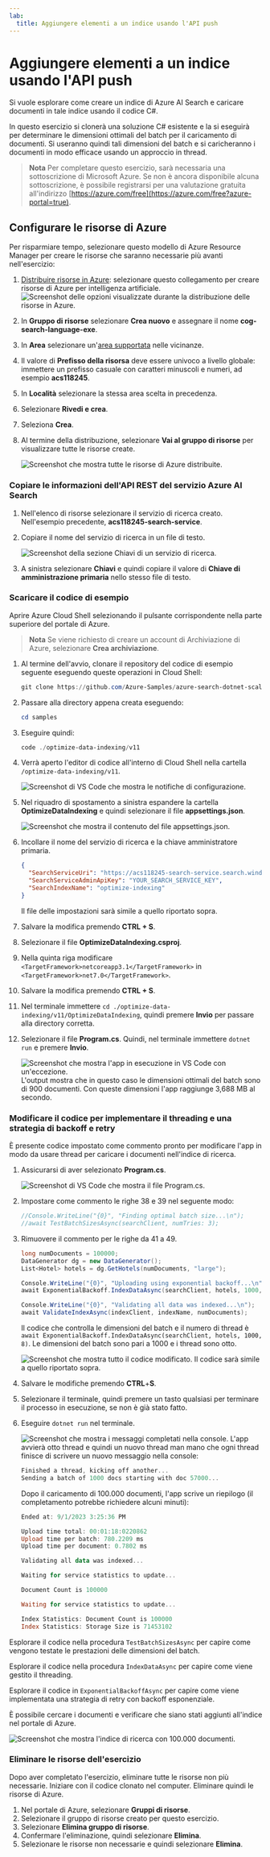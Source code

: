 ```yaml
---
lab:
  title: Aggiungere elementi a un indice usando l'API push
---
```


# Aggiungere elementi a un indice usando l'API push

Si vuole esplorare come creare un indice di Azure AI Search e caricare documenti in tale indice usando il codice C#.

In questo esercizio si clonerà una soluzione C# esistente e la si eseguirà per determinare le dimensioni ottimali del batch per il caricamento di documenti. Si useranno quindi tali dimensioni del batch e si caricheranno i documenti in modo efficace usando un approccio in thread.

> **Nota** Per completare questo esercizio, sarà necessaria una sottoscrizione di Microsoft Azure. Se non è ancora disponibile alcuna sottoscrizione, è possibile registrarsi per una valutazione gratuita all'indirizzo [https://azure.com/free](https://azure.com/free?azure-portal=true).

## Configurare le risorse di Azure

Per risparmiare tempo, selezionare questo modello di Azure Resource Manager per creare le risorse che saranno necessarie più avanti nell'esercizio:

1. [Distribuire risorse in Azure](https://portal.azure.com/#create/Microsoft.Template/uri/https%3A%2F%2Fraw.githubusercontent.com%2FMicrosoftLearning%2Fmslearn-knowledge-mining%2Fmain%2FLabfiles%2F07-exercise-add-to-index-use-push-api%20lab-files%2Fazuredeploy.json): selezionare questo collegamento per creare risorse di Azure per intelligenza artificiale.
    ![Screenshot delle opzioni visualizzate durante la distribuzione delle risorse in Azure.](../media/07-media/deploy-azure-resources.png)
1. In **Gruppo di risorse** selezionare **Crea nuovo** e assegnare il nome **cog-search-language-exe**.
1. In **Area** selezionare un'[area supportata](/azure/ai-services/language-service/custom-text-classification/service-limits#regional-availability) nelle vicinanze.
1. Il valore di **Prefisso della risorsa** deve essere univoco a livello globale: immettere un prefisso casuale con caratteri minuscoli e numeri, ad esempio **acs118245**.
1. In **Località** selezionare la stessa area scelta in precedenza.
1. Selezionare **Rivedi e crea**.
1. Seleziona **Crea**.
1. Al termine della distribuzione, selezionare **Vai al gruppo di risorse** per visualizzare tutte le risorse create.

    ![Screenshot che mostra tutte le risorse di Azure distribuite.](../media/07-media/azure-resources-created.png)

### Copiare le informazioni dell'API REST del servizio Azure AI Search

1. Nell'elenco di risorse selezionare il servizio di ricerca creato. Nell'esempio precedente, **acs118245-search-service**.
1. Copiare il nome del servizio di ricerca in un file di testo.

    ![Screenshot della sezione Chiavi di un servizio di ricerca.](../media/07-media/search-api-keys-exercise-version.png)
1. A sinistra selezionare **Chiavi** e quindi copiare il valore di **Chiave di amministrazione primaria** nello stesso file di testo.

### Scaricare il codice di esempio

Aprire Azure Cloud Shell selezionando il pulsante corrispondente nella parte superiore del portale di Azure.
> **Nota** Se viene richiesto di creare un account di Archiviazione di Azure, selezionare **Crea archiviazione**.

1. Al termine dell'avvio, clonare il repository del codice di esempio seguente eseguendo queste operazioni in Cloud Shell:

    ```powershell
    git clone https://github.com/Azure-Samples/azure-search-dotnet-scale.git samples
    ```

1. Passare alla directory appena creata eseguendo:

    ```powershell
    cd samples
    ```

1. Eseguire quindi:

    ```powershell
    code ./optimize-data-indexing/v11
    ```

1. Verrà aperto l'editor di codice all'interno di Cloud Shell nella cartella `/optimize-data-indexing/v11`.

    ![Screenshot di VS Code che mostra le notifiche di configurazione.](../media/07-media/setup-visual-studio-code-solution.png)
1. Nel riquadro di spostamento a sinistra espandere la cartella **OptimizeDataIndexing** e quindi selezionare il file **appsettings.json**.

    ![Screenshot che mostra il contenuto del file appsettings.json.](../media/07-media/update-app-settings.png)
1. Incollare il nome del servizio di ricerca e la chiave amministratore primaria.

    ```json
    {
      "SearchServiceUri": "https://acs118245-search-service.search.windows.net",
      "SearchServiceAdminApiKey": "YOUR_SEARCH_SERVICE_KEY",
      "SearchIndexName": "optimize-indexing"
    }
    ```

    Il file delle impostazioni sarà simile a quello riportato sopra.
1. Salvare la modifica premendo **CTRL + S**.
1. Selezionare il file **OptimizeDataIndexing.csproj**. <!-- Added this and the next two steps in case we can't update the file in the repo that holds these (seems to be separate from the other labs)-->
1. Nella quinta riga modificare `<TargetFramework>netcoreapp3.1</TargetFramework>` in `<TargetFramework>net7.0</TargetFramework>`. <!--- can be removed if no longer needed based on the above-->
1. Salvare la modifica premendo **CTRL + S**.<!--- can be removed if no longer needed based on the above-->
1. Nel terminale immettere `cd ./optimize-data-indexing/v11/OptimizeDataIndexing`, quindi premere **Invio** per passare alla directory corretta.
1. Selezionare il file **Program.cs**. Quindi, nel terminale immettere `dotnet run` e premere **Invio**.

    ![Screenshot che mostra l'app in esecuzione in VS Code con un'eccezione.](../media/07-media/debug-application.png)
L'output mostra che in questo caso le dimensioni ottimali del batch sono di 900 documenti. Con queste dimensioni l'app raggiunge 3,688 MB al secondo.

### Modificare il codice per implementare il threading e una strategia di backoff e retry

È presente codice impostato come commento pronto per modificare l'app in modo da usare thread per caricare i documenti nell'indice di ricerca.

1. Assicurarsi di aver selezionato **Program.cs**.

    ![Screenshot di VS Code che mostra il file Program.cs.](../media/07-media/edit-program-code.png)
1. Impostare come commento le righe 38 e 39 nel seguente modo:

    ```csharp
    //Console.WriteLine("{0}", "Finding optimal batch size...\n");
    //await TestBatchSizesAsync(searchClient, numTries: 3);
    ```

1. Rimuovere il commento per le righe da 41 a 49.

    ```csharp
    long numDocuments = 100000;
    DataGenerator dg = new DataGenerator();
    List<Hotel> hotels = dg.GetHotels(numDocuments, "large");

    Console.WriteLine("{0}", "Uploading using exponential backoff...\n");
    await ExponentialBackoff.IndexDataAsync(searchClient, hotels, 1000, 8);

    Console.WriteLine("{0}", "Validating all data was indexed...\n");
    await ValidateIndexAsync(indexClient, indexName, numDocuments);
    ```

    Il codice che controlla le dimensioni del batch e il numero di thread è `await ExponentialBackoff.IndexDataAsync(searchClient, hotels, 1000, 8)`. Le dimensioni del batch sono pari a 1000 e i thread sono otto.

    ![Screenshot che mostra tutto il codice modificato.](../media/07-media/thread-code-ready.png)
    Il codice sarà simile a quello riportato sopra.

1. Salvare le modifiche premendo **CTRL**+**S**.
1. Selezionare il terminale, quindi premere un tasto qualsiasi per terminare il processo in esecuzione, se non è già stato fatto.
1. Eseguire `dotnet run` nel terminale.

    ![Screenshot che mostra i messaggi completati nella console.](../media/07-media/upload-hundred-thousand-documents.png)
    L'app avvierà otto thread e quindi un nuovo thread man mano che ogni thread finisce di scrivere un nuovo messaggio nella console:

    ```powershell
    Finished a thread, kicking off another...
    Sending a batch of 1000 docs starting with doc 57000...
    ```

    Dopo il caricamento di 100.000 documenti, l'app scrive un riepilogo (il completamento potrebbe richiedere alcuni minuti):

    ```powershell
    Ended at: 9/1/2023 3:25:36 PM
    
    Upload time total: 00:01:18:0220862
    Upload time per batch: 780.2209 ms
    Upload time per document: 0.7802 ms
    
    Validating all data was indexed...
    
    Waiting for service statistics to update...
    
    Document Count is 100000
    
    Waiting for service statistics to update...
    
    Index Statistics: Document Count is 100000
    Index Statistics: Storage Size is 71453102
    
    ``````

Esplorare il codice nella procedura `TestBatchSizesAsync` per capire come vengono testate le prestazioni delle dimensioni del batch.

Esplorare il codice nella procedura `IndexDataAsync` per capire come viene gestito il threading.

Esplorare il codice in `ExponentialBackoffAsync` per capire come viene implementata una strategia di retry con backoff esponenziale.

È possibile cercare i documenti e verificare che siano stati aggiunti all'indice nel portale di Azure.

![Screenshot che mostra l'indice di ricerca con 100.000 documenti.](../media/07-media/check-search-service-index.png)

### Eliminare le risorse dell'esercizio

Dopo aver completato l'esercizio, eliminare tutte le risorse non più necessarie. Iniziare con il codice clonato nel computer. Eliminare quindi le risorse di Azure.

1. Nel portale di Azure, selezionare **Gruppi di risorse**.
1. Selezionare il gruppo di risorse creato per questo esercizio.
1. Selezionare **Elimina gruppo di risorse**. 
1. Confermare l'eliminazione, quindi selezionare **Elimina**.
1. Selezionare le risorse non necessarie e quindi selezionare **Elimina**.
